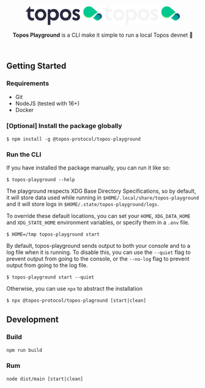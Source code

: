 <div id="top" />
<br />
<div align="center">
  <img src="./.github/assets/topos_logo.png#gh-light-mode-only" alt="Logo" width="200">
  <img src="./.github/assets/topos_logo_dark.png#gh-dark-mode-only" alt="Logo" width="200">
  <br />
  <p align="center">
  <b>Topos Playground</b> is a CLI make it simple to run a local Topos devnet 🚀
  </p>
  <br />
</div>

## Getting Started

### Requirements

- Git
- NodeJS (tested with 16+)
- Docker

### [Optional] Install the package globally

```
$ npm install -g @topos-protocol/topos-playground
```

### Run the CLI

If you have installed the package manually, you can run it like so:

```
$ topos-playground --help
```

The playground respects XDG Base Directory Specifications, so by default, it will store
data used while running in `$HOME/.local/share/topos-playground` and it will store logs
in `$HOME/.state/topos-playground/logs`.

To override these default locations, you can set your `HOME`, `XDG_DATA_HOME` and `XDG_STATE_HOME`
environment variables, or specify them in a `.env` file.

```
$ HOME=/tmp topos-playground start
```

By default, topos-playground sends output to both your console and to a log file when it is running.
To disable this, you can use the `--quiet` flag to prevent output from going to the console, or the
`--no-log` flag to prevent output from going to the log file.

```
$ topos-playground start --quiet
```

Otherwise, you can use `npx` to abstract the installation

```
$ npx @topos-protocol/topos-plaground [start|clean]
```

## Development

### Build

```
npm run build
```

### Rum

```
node dist/main [start|clean]
```
